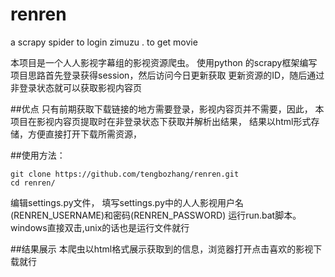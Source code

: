 # renren

a scrapy spider to login  zimuzu . to get movie

本项目是一个人人影视字幕组的影视资源爬虫。
使用python 的scrapy框架编写
项目思路首先登录获得session，然后访问今日更新获取
更新资源的ID，随后通过非登录状态就可以获取影视内容页

##优点
只有前期获取下载链接的地方需要登录，影视内容页并不需要，因此，
本项目在影视内容页提取时在非登录状态下获取并解析出结果，
结果以html形式存储，方便直接打开下载所需资源，

##使用方法：
```
git clone https://github.com/tengbozhang/renren.git
cd renren/
```
编辑settings.py文件，
填写settings.py中的人人影视用户名(RENREN_USERNAME)和密码(RENREN_PASSWORD)
运行run.bat脚本。
windows直接双击,unix的话也是运行文件就行

##结果展示
本爬虫以html格式展示获取到的信息，浏览器打开点击喜欢的影视下载就行

